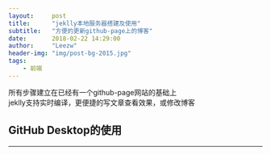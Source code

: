 ```yaml
---
layout:     post
title:      "jeklly本地服务器搭建及使用"
subtitle:   "方便的更新github-page上的博客"
date:       2018-02-22 14:29:00
author:     "Leezw"
header-img: "img/post-bg-2015.jpg"
tags:
    - 前端
---
```


> 
所有步骤建立在已经有一个github-page网站的基础上<br>
jeklly支持实时编译，更便捷的写文章查看效果，或修改博客




## **GitHub Desktop的使用**



---


